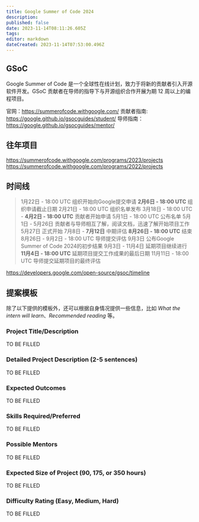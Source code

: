 ```yaml
---
title: Google Summer of Code 2024
description: 
published: false
date: 2023-11-14T08:11:26.605Z
tags: 
editor: markdown
dateCreated: 2023-11-14T07:53:00.496Z
---
```


## GSoC

Google Summer of Code 是一个全球性在线计划，致力于将新的贡献者引入开源软件开发。GSoC 贡献者在导师的指导下与开源组织合作开展为期 12 周以上的编程项目。

官网：<https://summerofcode.withgoogle.com/>
贡献者指南: <https://google.github.io/gsocguides/student/>
导师指南：<https://google.github.io/gsocguides/mentor/>

## 往年项目

<https://summerofcode.withgoogle.com/programs/2023/projects>
<https://summerofcode.withgoogle.com/programs/2022/projects>


## 时间线

> 1月22日 - 18:00 UTC 组织开始向Google提交申请
> **2月6日 - 18:00 UTC** 组织申请截止日期
> 2月21日 - 18:00 UTC 组织名单发布
> 3月18日 - 18:00 UTC - **4月2日 - 18:00 UTC** 贡献者开始申请
> 5月1日 - 18:00 UTC 公布名单
> 5月1日 - 5月26日 贡献者与导师相互了解，阅读文档，迅速了解开始项目工作
> 5月27日 正式开始
> 7月8日 - **7月12日** 中期评估
> **8月26日 - 18:00 UTC** 结束
> 8月26日 - 9月2日 - 18:00 UTC 导师提交评估
> 9月3日 公布Google Summer of Code 2024的初步结果
> 9月3日 - 11月4日 延期项目继续进行
> **11月4日 - 18:00 UTC** 延期项目提交工作成果的最后日期
> 11月11日 - 18:00 UTC 导师提交延期项目的最终评估

<https://developers.google.com/open-source/gsoc/timeline>

## 提案模板

除了以下提供的模板外，还可以根据自身情况提供一些信息，比如 *What the intern will learn*、*Recommended reading* 等。

### Project Title/Description

TO BE FILLED
  
### Detailed Project Description (2-5 sentences)

TO BE FILLED

### Expected Outcomes

TO BE FILLED

### Skills Required/Preferred

TO BE FILLED

### Possible Mentors

TO BE FILLED

### Expected Size of Project (90, 175, or 350 hours)

TO BE FILLED

### Difficulty Rating (Easy, Medium, Hard)

TO BE FILLED


